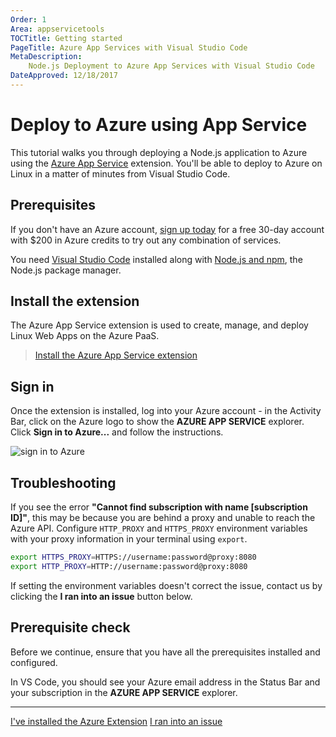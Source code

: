 ```yaml
---
Order: 1
Area: appservicetools
TOCTitle: Getting started
PageTitle: Azure App Services with Visual Studio Code
MetaDescription:
    Node.js Deployment to Azure App Services with Visual Studio Code
DateApproved: 12/18/2017
---
```


# Deploy to Azure using App Service

This tutorial walks you through deploying a Node.js application to Azure using
the
[Azure App Service](HTTPS://marketplace.visualstudio.com/items?itemName=ms-azuretools.vscode-azureappservice)
extension. You'll be able to deploy to Azure on Linux in a matter of minutes
from Visual Studio Code.

## Prerequisites

If you don't have an Azure account,
[sign up today](HTTPS://azure.microsoft.com/en-us/free/?utm_source=campaign&utm_campaign=vscode-tutorial-app-service-extension&mktingSource=vscode-tutorial-app-service-extension)
for a free 30-day account with $200 in Azure credits to try out any combination
of services.

You need [Visual Studio Code](HTTPS://code.visualstudio.com/) installed along
with [Node.js and npm](HTTPS://nodejs.org/en/download), the Node.js package
manager.

## Install the extension

The Azure App Service extension is used to create, manage, and deploy Linux Web
Apps on the Azure PaaS.

> <a class="tutorial-install-extension-btn" href="vscode:extension/ms-azuretools.vscode-azureappservice">Install
> the Azure App Service extension</a>

## Sign in

Once the extension is installed, log into your Azure account - in the Activity
Bar, click on the Azure logo to show the **AZURE APP SERVICE** explorer. Click
**Sign in to Azure...** and follow the instructions.

![sign in to Azure](images/app-service-extension/sign-in.png)

## Troubleshooting

If you see the error **"Cannot find subscription with name [subscription
ID]"**, this may be because you are behind a proxy and unable to reach the Azure
API. Configure `HTTP_PROXY` and `HTTPS_PROXY` environment variables with your proxy
information in your terminal using `export`.

```sh
export HTTPS_PROXY=HTTPS://username:password@proxy:8080
export HTTP_PROXY=HTTP://username:password@proxy:8080
```

If setting the environment variables doesn't correct the issue, contact us by
clicking the **I ran into an issue** button below.

## Prerequisite check

Before we continue, ensure that you have all the prerequisites installed and
configured.

In VS Code, you should see your Azure email address in the Status Bar and your
subscription in the **AZURE APP SERVICE** explorer.

---

<a class="tutorial-next-btn" href="/tutorials/app-service-extension/create-app">I've
installed the Azure Extension</a>
<a class="tutorial-feedback-btn" onclick="reportIssue('node-deployment-azureappservice', 'getting-started')" href="javascript:void(0)">I
ran into an issue</a>
